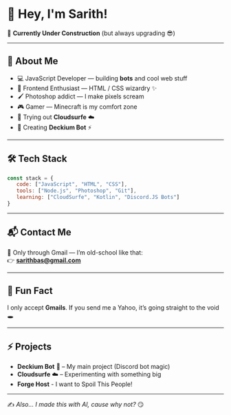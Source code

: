 # 👋 Hey, I'm Sarith!  

🚧 **Currently Under Construction** (but always upgrading 😎)  

---

## 🚀 About Me
- 💻 JavaScript Developer — building **bots** and cool web stuff  
- 🎨 Frontend Enthusiast — HTML / CSS wizardry ✨  
- 🖌 Photoshop addict — I make pixels scream  
- 🎮 Gamer — Minecraft is my comfort zone  
- 📡 Trying out **Cloudsurfe** ☁️  
- 🤖 Creating **Deckium Bot** ⚡  

---

## 🛠 Tech Stack

```js
const stack = {
   code: ["JavaScript", "HTML", "CSS"],
   tools: ["Node.js", "Photoshop", "Git"],
   learning: ["CloudSurfe", "Kotlin", "Discord.JS Bots"]
}
```

---

## 📬 Contact Me

💌 Only through Gmail — I’m old-school like that:  
👉 **sarithbas@gmail.com**

---

## 🌟 Fun Fact  
I only accept **Gmails**. If you send me a Yahoo, it’s going straight to the void 🕳️  

---

## ⚡ Projects
- **Deckium Bot** 🤖 – My main project (Discord bot magic)  
- **Cloudsurfe** ☁️ – Experimenting with something big
- **Forge Host** - I want to Spoil This People!

---

✍️ *Also… I made this with AI, cause why not?* 😏
